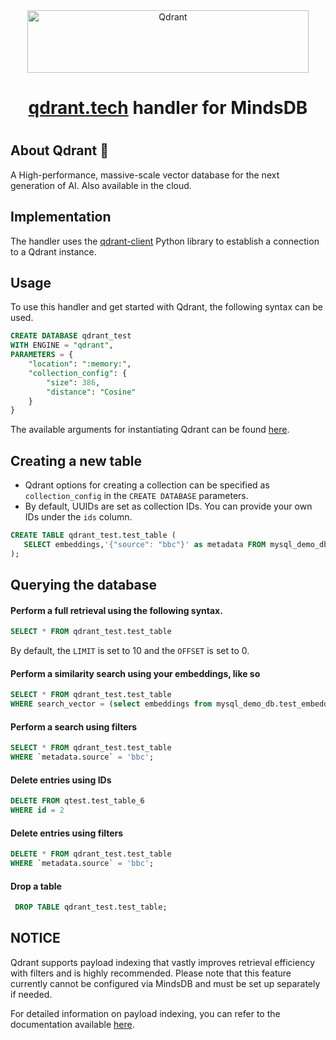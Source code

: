 <div align="center">
  <a href="https://qdrant.tech/">
    <img height="100" width="450" style="display: inline-block;" src="https://github.com/qdrant/qdrant/raw/master/docs/logo.svg" alt="Qdrant">
  </a>
  <h1><a href="https://qdrant.tech/">qdrant.tech</a> handler for MindsDB<h1>
</div>

## About Qdrant 🚀

A High-performance, massive-scale vector database for the next generation of AI. Also available in the cloud.

## Implementation

The handler uses the [qdrant-client](https://github.com/qdrant/qdrant-client) Python library to establish a connection to a Qdrant instance.


## Usage
To use this handler and get started with Qdrant, the following syntax can be used.
```sql
CREATE DATABASE qdrant_test
WITH ENGINE = "qdrant",
PARAMETERS = {
    "location": ":memory:",
    "collection_config": {
        "size": 386,
        "distance": "Cosine"
    }
}
```
The available arguments for instantiating Qdrant can be found [here](https://github.com/mindsdb/mindsdb/blob/23a509cb26bacae9cc22475497b8644e3f3e23c3/mindsdb/integrations/handlers/qdrant_handler/qdrant_handler.py#L408-L468).

## Creating a new table

- Qdrant options for creating a collection can be specified as `collection_config` in the `CREATE DATABASE` parameters.
- By default, UUIDs are set as collection IDs. You can provide your own IDs under the `ids` column.
```sql
CREATE TABLE qdrant_test.test_table (
   SELECT embeddings,'{"source": "bbc"}' as metadata FROM mysql_demo_db.test_embeddings
);
```

## Querying the database

#### Perform a full retrieval using the following syntax.

```sql
SELECT * FROM qdrant_test.test_table
```
By default, the `LIMIT` is set to 10 and the `OFFSET` is set to 0.

#### Perform a similarity search using your embeddings, like so
```sql
SELECT * FROM qdrant_test.test_table
WHERE search_vector = (select embeddings from mysql_demo_db.test_embeddings limit 1)
```

#### Perform a search using filters
```sql
SELECT * FROM qdrant_test.test_table
WHERE `metadata.source` = 'bbc';
```

#### Delete entries using IDs
```sql
DELETE FROM qtest.test_table_6
WHERE id = 2
```

#### Delete entries using filters
```sql
DELETE * FROM qdrant_test.test_table
WHERE `metadata.source` = 'bbc';
```

#### Drop a table
```sql
 DROP TABLE qdrant_test.test_table;
```

## NOTICE
Qdrant supports payload indexing that vastly improves retrieval efficiency with filters and is highly recommended. Please note that this feature currently cannot be configured via MindsDB and must be set up separately if needed.

For detailed information on payload indexing, you can refer to the documentation available [here](https://qdrant.tech/documentation/concepts/indexing/#payload-index).
